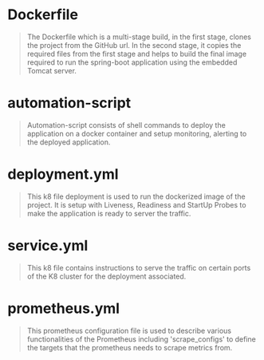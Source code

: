 # Dockerfile
> The Dockerfile which is a multi-stage build, in the first stage, clones the project from the GitHub url.
> In the second stage, it copies the required files from the first stage and helps to build the final image required to run the spring-boot application using the embedded Tomcat server.

# automation-script
> Automation-script consists of shell commands to deploy the application on a docker container and setup monitoring, alerting to the deployed application.

# deployment.yml
> This k8 file deployment is used to run the dockerized image of the project. It is setup with Liveness, Readiness and StartUp Probes to make the application is ready to server the traffic.

# service.yml
> This k8 file contains instructions to serve the traffic on certain ports of the K8 cluster for the deployment associated.

# prometheus.yml
> This prometheus configuration file is used to describe various functionalities of the Prometheus including 'scrape_configs' to define the targets that the prometheus needs to scrape metrics from.
